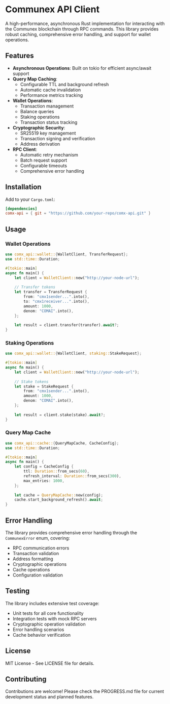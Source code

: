 # Communex API Client

A high-performance, asynchronous Rust implementation for interacting with the Communex blockchain through RPC commands. This library provides robust caching, comprehensive error handling, and support for wallet operations.

## Features

- **Asynchronous Operations**: Built on tokio for efficient async/await support
- **Query Map Caching**: 
  - Configurable TTL and background refresh
  - Automatic cache invalidation
  - Performance metrics tracking
- **Wallet Operations**:
  - Transaction management
  - Balance queries
  - Staking operations
  - Transaction status tracking
- **Cryptographic Security**:
  - SR25519 key management
  - Transaction signing and verification
  - Address derivation
- **RPC Client**:
  - Automatic retry mechanism
  - Batch request support
  - Configurable timeouts
  - Comprehensive error handling

## Installation

Add to your `Cargo.toml`:

```toml
[dependencies]
comx-api = { git = "https://github.com/your-repo/comx-api.git" }
```

## Usage

### Wallet Operations

```rust
use comx_api::wallet::{WalletClient, TransferRequest};
use std::time::Duration;

#[tokio::main]
async fn main() {
    let client = WalletClient::new("http://your-node-url");
    
    // Transfer tokens
    let transfer = TransferRequest {
        from: "cmx1sender...".into(),
        to: "cmx1receiver...".into(),
        amount: 1000,
        denom: "COMAI".into(),
    };
    
    let result = client.transfer(transfer).await?;
}
```

### Staking Operations

```rust
use comx_api::wallet::{WalletClient, staking::StakeRequest};

#[tokio::main]
async fn main() {
    let client = WalletClient::new("http://your-node-url");
    
    // Stake tokens
    let stake = StakeRequest {
        from: "cmx1sender...".into(),
        amount: 1000,
        denom: "COMAI".into(),
    };
    
    let result = client.stake(stake).await?;
}
```

### Query Map Cache

```rust
use comx_api::cache::{QueryMapCache, CacheConfig};
use std::time::Duration;

#[tokio::main]
async fn main() {
    let config = CacheConfig {
        ttl: Duration::from_secs(60),
        refresh_interval: Duration::from_secs(300),
        max_entries: 1000,
    };
    
    let cache = QueryMapCache::new(config);
    cache.start_background_refresh().await;
}
```

## Error Handling

The library provides comprehensive error handling through the `CommunexError` enum, covering:
- RPC communication errors
- Transaction validation
- Address formatting
- Cryptographic operations
- Cache operations
- Configuration validation

## Testing

The library includes extensive test coverage:
- Unit tests for all core functionality
- Integration tests with mock RPC servers
- Cryptographic operation validation
- Error handling scenarios
- Cache behavior verification

## License

MIT License - See LICENSE file for details.

## Contributing

Contributions are welcome! Please check the PROGRESS.md file for current development status and planned features.


